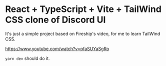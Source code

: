 # React + TypeScript + Vite + TailWind CSS clone of Discord UI

It's just a simple project based on Fireship's video, for me to learn TailWind CSS.

https://www.youtube.com/watch?v=pfaSUYaSgRo

`yarn dev` should do it.
